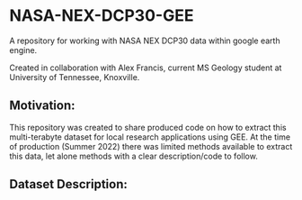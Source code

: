 # NASA-NEX-DCP30-GEE
A repository for working with NASA NEX DCP30 data within google earth engine.

Created in collaboration with Alex Francis, current MS Geology student at University of Tennessee, Knoxville.

## Motivation:
This repository was created to share produced code on how to extract this multi-terabyte dataset for local research applications using GEE. At the time of production (Summer 2022) there was limited methods available to extract this data, let alone methods with a clear description/code to follow.

## Dataset Description: 

